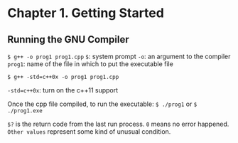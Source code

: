 # Chapter 1. Getting Started
## Running the GNU Compiler

`$ g++ -o prog1 prog1.cpp`
`$`: system prompt
`-o`: an argument to the compiler
`prog1`: name of the file in which to put the executable file

`$ g++ -std=c++0x -o prog1 prog1.cpp`

`-std=c++0x`: turn on the c++11 support

Once the cpp file compiled, to run the executable:
`$ ./prog1` or `$ ./prog1.exe` 

`$?` is the return code from the last run process. `0` means no error happened. `Other values` represent some kind of unusual condition.
